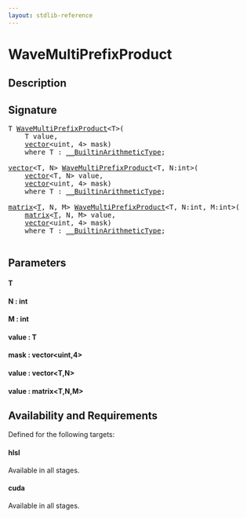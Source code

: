 ```yaml
---
layout: stdlib-reference
---
```


# WaveMultiPrefixProduct

## Description





## Signature 

<pre>
T <a href="/stdlib-reference/global-decls/WaveMultiPrefixProduct">WaveMultiPrefixProduct</a>&lt;T&gt;(
    T <span class='code_param'>value</span>,
    <a href="/stdlib-reference/types/vector/index" class="code_type">vector</a>&lt;<span class="code_keyword">uint</span>, 4&gt; <span class='code_param'>mask</span>)
    <span class='code_keyword'>where</span> T : <a href="/stdlib-reference/interfaces/BuiltinArithmeticType/index" class="code_type">__BuiltinArithmeticType</a>;

<a href="/stdlib-reference/types/vector/index" class="code_type">vector</a>&lt;T, N&gt; <a href="/stdlib-reference/global-decls/WaveMultiPrefixProduct">WaveMultiPrefixProduct</a>&lt;T, N:<span class="code_keyword">int</span>&gt;(
    <a href="/stdlib-reference/types/vector/index" class="code_type">vector</a>&lt;T, N&gt; <span class='code_param'>value</span>,
    <a href="/stdlib-reference/types/vector/index" class="code_type">vector</a>&lt;<span class="code_keyword">uint</span>, 4&gt; <span class='code_param'>mask</span>)
    <span class='code_keyword'>where</span> T : <a href="/stdlib-reference/interfaces/BuiltinArithmeticType/index" class="code_type">__BuiltinArithmeticType</a>;

<a href="/stdlib-reference/types/matrix/index" class="code_type">matrix</a>&lt;<a href="/stdlib-reference/types/matrix/T" class="code_type">T</a>, N, M&gt; <a href="/stdlib-reference/global-decls/WaveMultiPrefixProduct">WaveMultiPrefixProduct</a>&lt;T, N:<span class="code_keyword">int</span>, M:<span class="code_keyword">int</span>&gt;(
    <a href="/stdlib-reference/types/matrix/index" class="code_type">matrix</a>&lt;<a href="/stdlib-reference/types/matrix/T" class="code_type">T</a>, N, M&gt; <span class='code_param'>value</span>,
    <a href="/stdlib-reference/types/vector/index" class="code_type">vector</a>&lt;<span class="code_keyword">uint</span>, 4&gt; <span class='code_param'>mask</span>)
    <span class='code_keyword'>where</span> T : <a href="/stdlib-reference/interfaces/BuiltinArithmeticType/index" class="code_type">__BuiltinArithmeticType</a>;

</pre>

## Parameters

#### T
#### N : int
#### M : int
#### value : T
#### mask : vector\<uint,4\>
#### value : vector\<T,N\>
#### value : matrix\<T,N,M\>

## Availability and Requirements

Defined for the following targets:

#### hlsl
Available in all stages.

#### cuda
Available in all stages.



